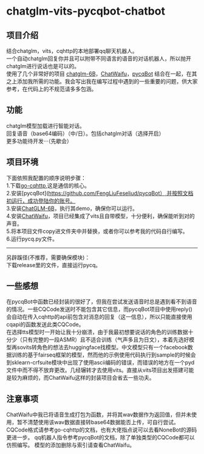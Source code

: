 # chatglm-vits-pycqbot-chatbot

## 项目介绍
  结合chatglm，vits，cqhttp的本地部署qq聊天机器人。<br>
  一个自动chatglm回复你并且可以附带不同语言的语音的对话机器人，所以抛开chatglm进行说话也是可以的。<br>
  使用了几个非常好的项目 [chatglm-6B](https://github.com/THUDM/ChatGLM-6B)，[ChatWaifu](https://github.com/cjyaddone/ChatWaifu)，[pycqBot](https://github.com/FengLiuFeseliud/pycqBot) 结合在一起，在其之上添加我所需的功能。我会写出我在编写过程中遇到的一些重要的问题，供大家参考，在代码上的不规范请多多包涵。
  
## 功能
  chatglm模型加载进行智能对话。<br>
  回复语音（base64编码）（中/日）。包括chatglm对话（选择开启）<br>
  更多功能待开发···（先歇会）
  
## 项目环境
  下面依照我配置的顺序说明步骤：<br>
  1.下载[go-cqhttp](https://github.com/Mrs4s/go-cqhttp),这是通信的核心。<br>
  2.安装[pycqBot](https://github.com/FengLiuFeseliud/pycqBot）,并按照文档初运行，成功登陆你的账号。<br>
  3.安装[ChatGLM-6B](https://github.com/THUDM/ChatGLM-6B)，执行其demo，确保你可以运行。<br>
  4.安装[ChatWaifu](https://github.com/cjyaddone/ChatWaifu)，项目已经集成了vits且自带模型，十分便利，确保能听到对的声音。<br>
  5.将本项目文件copy进文件夹中并替换，或者你可以参考我的代码自行编写。<br>
  6.运行pycq.py文件。<br>
  ___
  另辟蹊径(不推荐，需要确保模块)：<br>
  下载release里的文件，直接运行pycq。<br>
  
## 一些感想
  在pycqBot中函数已经封装的很好了，但我在尝试发送语音时总是遇到看不到语音的情况。一些CQCode发送时不能包含其它信息，而pycqBot项目中使用reply()会自动在传入cqhttp的api前包含对消息的回复（这一信息），所以只能直接使用cqapi的函数发送此类CQCode。<br>
  在选择tts模型时一开始让我十分崩溃，由于我最初想要说话的角色的训练数据十分少（只有完整的一段ASMR）且不适合训练（气声多且为日文），本着先选好模型再sovits转角色的想法去huggingface找模型。中文模型只有一个facebook数据训练的基于fairseq框架的模型，然而他的示例使用代码执行到sample的时候会到sklearn-crfsuite模块中出现了使用ascii编码的错误，而错误的地方在一个pyd文件中而不得不放弃更改。几经辗转才去使用vits。直接从vits项目出发搭建可能是较为麻烦的，而ChatWaifu这样的封装项目会省去一些功夫。

## 注意事项
  ChatWaifu中我已将语音生成打包为函数，并将其wav数据作为返回值，但并未使用，暂不清楚使用该wav数据直接转base64数据能否上传，可自行尝试。
  CQCode格式请参考go-cqhttp的文档，也有大佬指点说可以去看NoneBot的源码更进一步。
  qq机器人指令参考pycqBot的文档，除了单独类型的CQCode都可以仿照编写。
  模型的添加删除与索引请查看ChatWaifu。
  
  
  

